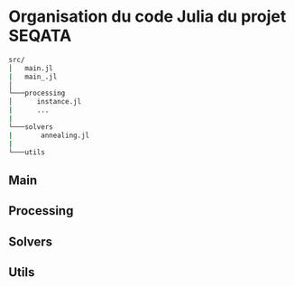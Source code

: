 # Organisation du code Julia du projet SEQATA

```bash
src/
│   main.jl
|   main_.jl
│
└───processing
│      instance.jl
|      ...
|
└───solvers
|       annealing.jl
|
└───utils
```

## Main

## Processing

## Solvers

## Utils
